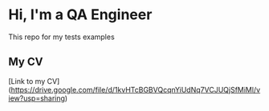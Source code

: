 # Hi, I'm a QA Engineer

This repo for my tests examples

## My CV
[Link to my CV] (https://drive.google.com/file/d/1kvHTcBGBVQcqnYiUdNq7VCJUQjSfMiMl/view?usp=sharing)

